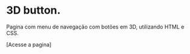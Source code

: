 # 3D button.

Pagina com menu de navegação com botões em 3D, utilizando HTML e CSS.

[Acesse a pagina]
